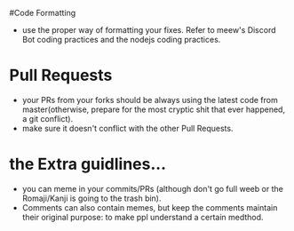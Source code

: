 #Code Formatting

- use the proper way of formatting your fixes. Refer to meew's Discord Bot coding practices and the nodejs coding practices.

# Pull Requests

- your PRs from your forks should be always using the latest code from master(otherwise, prepare for the most cryptic shit that ever happened, a git conflict).
- make sure it doesn't conflict with the other Pull Requests.

# the <Unspoken> Extra guidlines...

- you can meme in your commits/PRs (although don't go full weeb or the Romaji/Kanji is going to the trash bin).
- Comments can also contain memes, but keep the comments maintain their original purpose: to make ppl understand a certain medthod.
